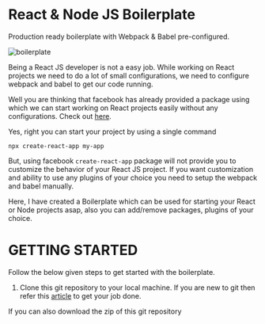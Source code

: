 # React & Node JS Boilerplate
Production ready boilerplate with Webpack & Babel pre-configured.

![boilerplate](https://user-images.githubusercontent.com/15266438/40571839-82bc51e4-60bd-11e8-87dc-f8b6b20a8426.png)

Being a React JS developer is not a easy job. While working on React projects we need to do a lot of small configurations, we need to configure webpack and babel to get our code running.

Well you are thinking that facebook has already provided a package using which we can start working on React projects easily without any configurations. Check out [here](https://github.com/facebook/create-react-app). 

Yes, right you can start your project by using a single command 
```
npx create-react-app my-app
```
But, using facebook `create-react-app` package will not provide you to customize the behavior of your React JS project. If you want customization and ability to use any plugins of your choice you need to setup the webpack and babel manually. 

Here, I have created a Boilerplate which can be used for starting your React or Node projects asap, also you can add/remove packages, plugins of your choice. 



# GETTING STARTED
Follow the below given steps to get started with the boilerplate.

1. Clone this git repository to your local machine. If you are new to git then refer this [article](https://help.github.com/articles/cloning-a-repository/) to get your job done. 

If you can also download the zip of this git repository 
